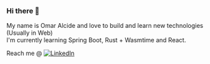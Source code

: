 ### Hi there 👋

My name is Omar Alcide and love to build and learn new technologies (Usually in Web)\
I'm currently learning Spring Boot, Rust + Wasmtime and React.

Reach me @ <a href="https://www.linkedin.com/in/omar-alcide-248143143"><img src="https://img.shields.io/badge/LinkedIn--_.svg?style=social&logo=linkedin" alt="LinkedIn"></a>



<!--
**hoodedramo24/hoodedramo24** is a ✨ _special_ ✨ repository because its `README.md` (this file) appears on your GitHub profile.

Here are some ideas to get you started:

- 🔭 I’m currently working on ...
- 🌱 I’m currently learning ...
- 👯 I’m looking to collaborate on ...
- 🤔 I’m looking for help with ...
- 💬 Ask me about ...
- 📫 How to reach me: ...
- 😄 Pronouns: ...
- ⚡ Fun fact: ...
-->


